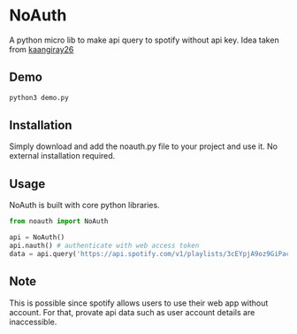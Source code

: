 # NoAuth

A python micro lib to make api query to spotify without api key. Idea taken from [kaangiray26](https://github.com/kaangiray26/noauth)

## Demo
```sh
python3 demo.py
```

## Installation
Simply download and add the noauth.py file to your project and use it. No external installation required.

## Usage
NoAuth is built with core python libraries.

```python
from noauth import NoAuth

api = NoAuth()
api.nauth() # authenticate with web access token
data = api.query('https://api.spotify.com/v1/playlists/3cEYpjA9oz9GiPac4AsH4n') # returns json data

```

## Note
This is possible since spotify allows users to use their web app without account. For that, provate api data such as user account details are inaccessible.